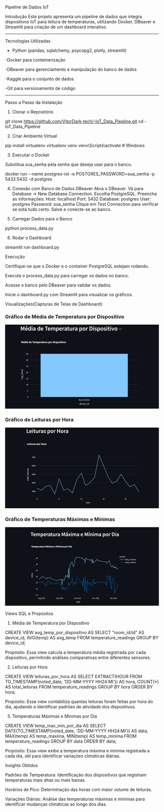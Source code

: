 Pipeline de Dados IoT

Introdução
Este projeto apresenta um pipeline de dados que integra dispositivos IoT para leitura de temperaturas, utilizando Docker, DBeaver e Streamlit para criação de um dashboard interativo.

---

 Tecnologias Utilizadas
- Python (pandas, sqlalchemy, psycopg2, plotly, streamlit) 

-Docker para conteinerização 

-DBeaver para gerenciamento e manipulação do banco de dados 

-Kaggle para o conjunto de dados 

-Git para versionamento de código 

---

Passo a Passo da Instalação

1. Clonar o Repositório

git clone https://github.com/VitorDark-tech/-IoT_Data_Pipeline.git
cd -IoT_Data_Pipeline

2. Criar Ambiente Virtual

pip install virtualenv
virtualenv venv
venv\\Scripts\\activate  # Windows

3. Executar o Docker 

Substitua sua_senha pela senha que deseja usar para o banco. 

docker run --name postgres-iot -e POSTGRES_PASSWORD=sua_senha -p 5432:5432 -d postgres 


4. Conexão com Banco de Dados DBeaver
Abra o DBeaver.
Vá para Database → New Database Connection.
Escolha PostgreSQL.
Preencha as informações:
Host: localhost
Port: 5432
Database: postgres
User: postgres
Password: sua_senha
Clique em Test Connection para verificar se está tudo certo.
Salve e conecte-se ao banco.

5. Carregar Dados para o Banco 

python process_data.py 

6. Rodar o Dashboard 

streamlit run dashboard.py 

Execução 

Certifique-se que o Docker e o container PostgreSQL estejam rodando. 

Execute o process_data.py para carregar os dados no banco. 

Acesse o banco pelo DBeaver para validar os dados. 

Inicie o dashboard.py com Streamlit para visualizar os gráficos. 

Visualizações(Capturas de Telas de Dashboard):
### Gráfico de Média de Temperatura por Dispositivo
![Gráfico 01: Temperatura Por dispostivo](./img/Grafico01.png)

### Gráfico de Leituras por Hora
![Gráfico 02: Leituras por Hora](./img/Grafico02.png)

### Gráfico de Temperaturas Máximas e Mínimas
![Gráfico 03: Temperaturas Máximas e Mínimas Por dia](./img/Grafico03.png)


Views SQL e Propósitos

1. Média de Temperatura por Dispositivo

CREATE VIEW avg_temp_por_dispositivo AS 
SELECT "room_id/id" AS device_id, AVG(temp) AS avg_temp 
FROM temperature_readings 
GROUP BY device_id;

Propósito: Essa view calcula a temperatura média registrada por cada dispositivo, permitindo análises comparativas entre diferentes sensores.

2. Leituras por Hora

CREATE VIEW leituras_por_hora AS 
SELECT EXTRACT(HOUR FROM TO_TIMESTAMP(noted_date, 'DD-MM-YYYY HH24:MI')) AS hora, 
       COUNT(*) AS total_leituras 
FROM temperature_readings 
GROUP BY hora 
ORDER BY hora;

Propósito: Essa view contabiliza quantas leituras foram feitas por hora do dia, ajudando a identificar padrões de atividade dos dispositivos. 

3. Temperaturas Máximas e Mínimas por Dia

CREATE VIEW temp_max_min_por_dia AS 
SELECT DATE(TO_TIMESTAMP(noted_date, 'DD-MM-YYYY HH24:MI')) AS data, 
       MAX(temp) AS temp_maxima, 
       MIN(temp) AS temp_minima 
FROM temperature_readings 
GROUP BY data 
ORDER BY data;

Propósito: Essa view exibe a temperatura máxima e mínima registrada a cada dia, útil para identificar variações climáticas diárias.

Insights Obtidos 

Padrões de Temperatura: Identificação dos dispositivos que registram temperaturas mais altas ou mais baixas. 

Horários de Pico: Determinação das horas com maior volume de leituras. 

Variações Diárias: Análise das temperaturas máximas e mínimas para identificar mudanças climáticas ao longo dos dias. 